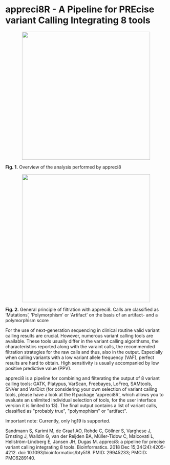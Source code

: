 # appreci8R - A Pipeline for PREcise variant Calling Integrating 8 tools

<p align="center">
    <img height="400" src="https://oup.silverchair-cdn.com/oup/backfile/Content_public/Journal/bioinformatics/34/24/10.1093_bioinformatics_bty518/2/bioinformatics_34_24_4205_f12.jpeg?Expires=1737544357&Signature=1Dqwvr9Z9q0LejOri7Aa3LY11uyUA~kJrD-ogwIefmVEbuVckUAwZRS9cZ~aMx2IDuZo286zhgiUW5edVjZUsmudm0Fy52cF8WfvIMx4HEHlVCt4tMoIkQAn8lXeZZ9iy8MqF3JHCJub9cyW4-O8OxMu4DUhxqwmtvICtnmxIkxYmz66U8kjzdaLSK~lOiIyixXVZJNgDHN8sF~tUo59jwIrdnVcmg-8CVZkNX5-pb1E19qxpHe8soe00NYmO-~XpCjmgt6tldAos2fV-aO4vfjrexk~1UrU~HnL26Laa4APzsHtGaX3~d-e6MTGW-oQN593mKtN2pJOv9GrW46M4g__&Key-Pair-Id=APKAIE5G5CRDK6RD3PGA">
</p>

<b>Fig. 1.</b>  Overview of the analysis performed by appreci8

<p align="center">
    <img height="400" src="https://oup.silverchair-cdn.com/oup/backfile/Content_public/Journal/bioinformatics/34/24/10.1093_bioinformatics_bty518/2/bioinformatics_34_24_4205_f13.jpeg?Expires=1737544363&Signature=tMAw449ixwI6cT0qe0ZSMrEcggX2nNMd12oJHWsQjkXlZHY~WxB-guep2NKtwlR5yaRcY9IkXqtAqDzcDZgcfNA~Aed7zxwMRiIS1EHMLEuRgSTg7H3YGnTb6jkyIZSGBJRvr0aVirHCC9othDnqZSw8Zs11FRjzx5lXOIHomONeYfdPt7MCkqzHBQpb8Y~NOnbHg01zBCpG3Awyfgf6Seom6j4WpoE8del6tWYO91Y~0WtpLLm9jW--~11pUwfRe0an3m8LVFAGgJHjzplOjaJxzk75x-FZtl516DGCLMj31ILbVV9EgrYQ35vccwDIBhPwYk-n39tuZ-cB3RtXgw__&Key-Pair-Id=APKAIE5G5CRDK6RD3PGA">
</p>

<b>Fig. 2.</b> General principle of filtration with appreci8. Calls are classified as ‘Mutations’, ‘Polymorphism’ or ‘Artifact’ on the basis of an artifact- and a polymorphism score


For the use of next-generation sequencing in clinical routine valid variant calling results are crucial. However, numerous variant calling tools are available. These tools usually differ in the variant calling algorithsms, the characteristics reported along with the varaint calls, the recommended filtration strategies for the raw calls and thus, also in the output. Especially when calling variants with a low variant allele frequency (VAF), perfect results are hard to obtain. High sensitivity is usually accompanied by low positive predictive value (PPV).

appreci8 is a pipeline for combining and filterating the output of 8 variant calling tools: GATK, Platypus, VarScan, Freebayes, LoFreq, SAMtools, SNVer and VarDict (for considering your own selection of variant calling tools, please have a look at the R package 'appreci8R', which allows you to evaluate an unlimited individual selection of tools, for the user interface version it is limited to 13). The final output contains a list of variant calls, classified as "probably true", "polymophism" or "artifact".

Important note: Currently, only hg19 is supported.

Sandmann S, Karimi M, de Graaf AO, Rohde C, Göllner S, Varghese J, Ernsting J, Walldin G, van der Reijden BA, Müller-Tidow C, Malcovati L, Hellström-Lindberg E, Jansen JH, Dugas M. appreci8: a pipeline for precise variant calling integrating 8 tools. Bioinformatics. 2018 Dec 15;34(24):4205-4212. doi: 10.1093/bioinformatics/bty518. PMID: 29945233; PMCID: PMC6289140.


